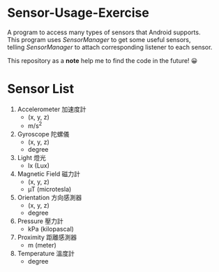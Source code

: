 ﻿# Sensor-Usage-Exercise

A program to access many types of sensors that Android supports.  
This program uses *SensorManager* to get some useful sensors,  
telling *SensorManager* to attach corresponding listener to each sensor.

This repository as a **note** help me to find the code in the future! 😀

# Sensor List

1. Accelerometer 加速度計
   * (x, y, z)
   * m/s<sup>2</sup>
2. Gyroscope 陀螺儀
   * (x, y, z)
   * degree
3. Light 燈光
   * lx (Lux)
4. Magnetic Field 磁力計
   * (x, y, z)
   * µT (microtesla)
5. Orientation 方向感測器
   * (x, y, z)
   * degree
6. Pressure 壓力計
   * kPa (kilopascal)
7. Proximity 距離感測器
   * m (meter)
8. Temperature 溫度計
   * degree


